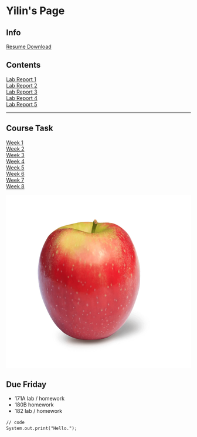 # Yilin's Page
## Info
[Resume Download](/Resume-r20240229.pdf)

## Contents
[Lab Report 1](lab-report-1-week-2.html)
<br/>[Lab Report 2](lab-report-2-week-4.html)
<br/>[Lab Report 3](lab-report-3-week-6.html)
<br/>[Lab Report 4](lab-report-4-week-8.html)
<br/>[Lab Report 5](lab-report-5-week-10.html)

***


## Course Task
[Week 1](https://ucsd-cse15l-w22.github.io/week/week1/)
<br/> [Week 2](https://ucsd-cse15l-w22.github.io/week/week2/)
<br/> [Week 3](https://ucsd-cse15l-w22.github.io/week/week3/)
<br/> [Week 4](https://ucsd-cse15l-w22.github.io/week/week4/)
<br/> [Week 5](https://ucsd-cse15l-w22.github.io/week/week5/)
<br/> [Week 6](https://ucsd-cse15l-w22.github.io/week/week6/)
<br/> [Week 7](https://ucsd-cse15l-w22.github.io/week/week7/)
<br/> [Week 8](https://ucsd-cse15l-w22.github.io/week/week8/)


<p align = "center">
    <img src="applepic.png" width="600" height="472" />
</p>


## Due Friday
* 171A lab / homework
* 180B homework
* 182 lab / homework

```
// code
System.out.print("Hello.");
```

